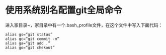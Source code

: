 
# 使用系统别名配置git全局命令
进入家目录~，家目录中有一个.bash_profile文件，在这个文件中写入下面代码：
```
alias gs=“git status”
alias gc=“git commit -m”
alias ga=“git add .”
alias go=“git chekout”